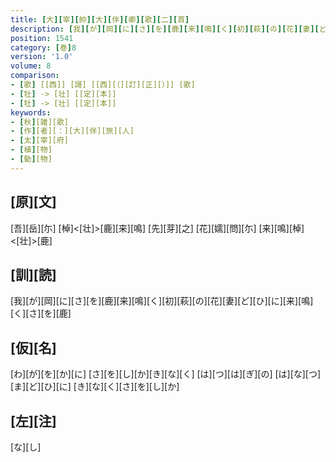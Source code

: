 ```yaml
---
title: [大][宰][帥][大][伴][卿][歌][二][首]
description: [我][が][岡][に][さ][を][鹿][来][鳴][く][初][萩][の][花][妻][ど][ひ][に][来][鳴][く][さ][を][鹿]
position: 1541
category: [巻]8
version: '1.0'
volume: 8
comparison:
- [歌] [[西]] [謌] [[西][（][訂][正][）]] [歌]
- [牡] -> [壮] [[定][本]]
- [牡] -> [壮] [[定][本]]
keywords:
- [秋][雑][歌]
- [作][者][：][大][伴][旅][人]
- [太][宰][府]
- [植][物]
- [動][物]
---
```


## [原][文]

[吾][岳][尓] [棹]<[壮]>[鹿][来][鳴] [先][芽][之] [花][嬬][問][尓] [来][鳴][棹]<[壮]>[鹿]

## [訓][読]

[我][が][岡][に][さ][を][鹿][来][鳴][く][初][萩][の][花][妻][ど][ひ][に][来][鳴][く][さ][を][鹿]

## [仮][名]

[わ][が][を][か][に] [さ][を][し][か][き][な][く] [は][つ][は][ぎ][の] [は][な][つ][ま][ど][ひ][に] [き][な][く][さ][を][し][か]

## [左][注]

[な][し]

